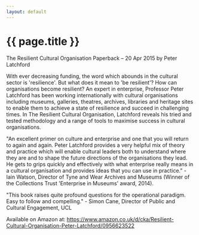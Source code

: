 ```yaml
---
layout: default
---
```

# {{ page.title }}

The Resilient Cultural Organisation Paperback – 20 Apr 2015
by Peter Latchford

With ever decreasing funding, the word which abounds in the cultural sector is 'resilience'. But what does it mean to 'be resilient'? How can organisations become resilient? An expert in enterprise, Professor Peter Latchford has been working internationally with cultural organisations including museums, galleries, theatres, archives, libraries and heritage sites to enable them to achieve a state of resilience and succeed in challenging times. In The Resilient Cultural Organisation, Latchford reveals his tried and tested methodology and a range of tools to maximise success in cultural organisations. 

"An excellent primer on culture and enterprise and one that you will return to again and again. Peter Latchford provides a very helpful mix of theory and practice which will enable cultural leaders both to understand where they are and to shape the future directions of the organisations they lead. He gets to grips quickly and effectively with what enterprise really means in a cultural organisation and provides ideas that you can use in practice." - Iain Watson, Director of Tyne and Wear Archives and Museums (Winner of the Collections Trust 'Enterprise in Museums' award, 2014). 

"This book raises quite profound questions for the operational paradigm. Easy to follow and compelling." - Simon Cane, Director of Public and Cultural Engagement, UCL

Available on Amazon at:
https://www.amazon.co.uk/d/cka/Resilient-Cultural-Organisation-Peter-Latchford/0956623522
